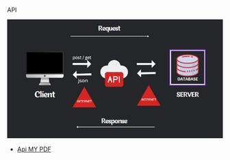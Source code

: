 API

![solid](images/api.png)

- [Api MY PDF](https://www.canva.com/design/DAF-LVZGF3w/AvfH-cGecgzs9hk4x6Ka2w/edit?utm_content=DAF-LVZGF3w&utm_campaign=designshare&utm_medium=link2&utm_source=sharebutton)
